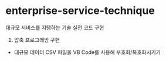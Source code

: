 # enterprise-service-technique
대규모 서비스를 지탱하는 기술 실전 코드 구현

1. 압축 프로그래밍 구현
- 대규모 데이터 CSV 파일을 VB Code를 사용해 부호화/복호화시키기
